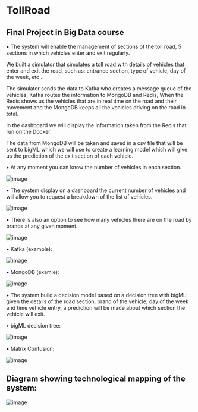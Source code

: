 # TollRoad
## Final Project in Big Data course

• The system will enable the management of sections of the toll road, 5 sections in which vehicles enter and exit regularly.

We built a simulator that simulates a toll road with details of vehicles that enter and exit the road,
such as: entrance section, type of vehicle, day of the week, etc ..

The simulator sends the data to Kafka who creates a message queue of the vehicles, Kafka routes the information to MongoDB and Redis,
When the Redis shows us the vehicles that are in real time on the road and their movement and the MongoDB keeps all the vehicles driving on the road in total.

In the dashboard we will display the information taken from the Redis that run on the Docker.

The data from MongoDB will be taken and saved in a csv file that will be sent to bigML which we will use to create a learning model which will give us the prediction of the exit section of each vehicle.

• At any moment you can know the number of vehicles in each section.

![image](https://user-images.githubusercontent.com/57085913/126947973-1d57ca01-e64f-44ab-9101-b21ce42028c5.png)

• The system display on a dashboard the current number of vehicles and will allow you to request a breakdown of the list of vehicles.

![image](https://user-images.githubusercontent.com/57085913/126953587-dd8c029b-b1d2-4352-99d0-996ab44a7c4c.png)

• There is also an option to see how many vehicles there are on the road by brands at any given moment.

![image](https://user-images.githubusercontent.com/57085913/126948185-9001fc64-7879-41bf-be0f-b3bae3446ced.png)

• Kafka (example):

![image](https://user-images.githubusercontent.com/57085913/126963582-74a6c34f-77ae-46aa-8390-c2c7e2cafd50.png)

• MongoDB (examle):

![image](https://user-images.githubusercontent.com/57085913/126963373-3e81fdf1-60e5-43da-8909-b6264629e12d.png)


• The system build a decision model based on a decision tree with bigML: given the details of the road section, brand of the vehicle, day of the week and time
vehicle entry, a prediction will be made about which section the vehicle will exit. 

• bigML decision tree:

![image](https://user-images.githubusercontent.com/57085913/126952343-d7b91dd5-7f71-48ed-a84b-19d70c8c59b0.png)

 • Matrix Confusion:
 
![image](https://user-images.githubusercontent.com/57085913/126952507-9dfa142a-7acc-4451-9938-d7b476b8fe32.png)

## Diagram showing technological mapping of the system:

![image](https://user-images.githubusercontent.com/57085913/126953012-dc549c5c-d52e-4acd-8ffe-5f3297b9a4a4.png)

